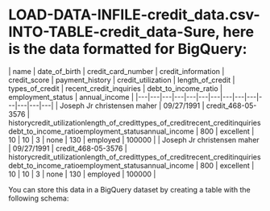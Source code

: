 # LOAD-DATA-INFILE-credit_data.csv-INTO-TABLE-credit_data-Sure, here is the data formatted for BigQuery:

| name | date_of_birth | credit_card_number | credit_information | credit_score | payment_history | credit_utilization | length_of_credit | types_of_credit | recent_credit_inquiries | debt_to_income_ratio | employment_status | annual_income |
|---|---|---|---|---|---|---|---|---|---|---|---|---|---|
| Joseph Jr christensen maher | 09/27/1991 | credit_468-05-3576 | historycredit_utilizationlength_of_credittypes_of_creditrecent_creditinquiriesdebt_to_income_ratioemployment_statusannual_income | 800 | excellent | 10 | 10 | 3 | none | 130 | employed | 100000 |
| Joseph Jr christensen maher | 09/27/1991 | credit_468-05-3576 | historycredit_utilizationlength_of_credittypes_of_creditrecent_creditinquiriesdebt_to_income_ratioemployment_statusannual_income | 800 | excellent | 10 | 10 | 3 | none | 130 | employed | 100000 |

You can store this data in a BigQuery dataset by creating a table with the following schema:
